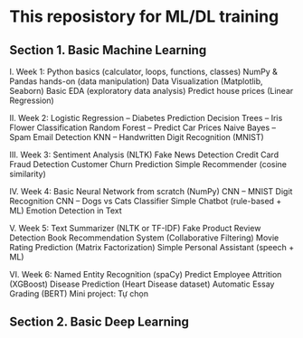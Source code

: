 # This reposistory for ML/DL training

## Section 1. Basic Machine Learning

I. Week 1:
Python basics (calculator, loops, functions, classes)
NumPy & Pandas hands-on (data manipulation)
Data Visualization (Matplotlib, Seaborn)
Basic EDA (exploratory data analysis)
Predict house prices (Linear Regression)

II. Week 2:
Logistic Regression – Diabetes Prediction
Decision Trees – Iris Flower Classification
Random Forest – Predict Car Prices
Naive Bayes – Spam Email Detection
KNN – Handwritten Digit Recognition (MNIST)

III. Week 3:
Sentiment Analysis (NLTK)
Fake News Detection
Credit Card Fraud Detection
Customer Churn Prediction
Simple Recommender (cosine similarity)

IV. Week 4:
Basic Neural Network from scratch (NumPy)
CNN – MNIST Digit Recognition
CNN – Dogs vs Cats Classifier
Simple Chatbot (rule-based + ML)
Emotion Detection in Text

V. Week 5:
Text Summarizer (NLTK or TF-IDF)
Fake Product Review Detection
Book Recommendation System (Collaborative Filtering)
Movie Rating Prediction (Matrix Factorization)
Simple Personal Assistant (speech + ML)

VI. Week 6:
Named Entity Recognition (spaCy)
Predict Employee Attrition (XGBoost)
Disease Prediction (Heart Disease dataset)
Automatic Essay Grading (BERT)
Mini project: Tự chọn

## Section 2. Basic Deep Learning
